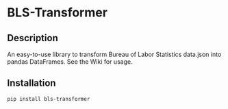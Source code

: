 # BLS-Transformer

## Description
An easy-to-use library to transform Bureau of Labor Statistics data.json into pandas DataFrames. See the Wiki for usage.


## Installation
`pip install bls-transformer`

